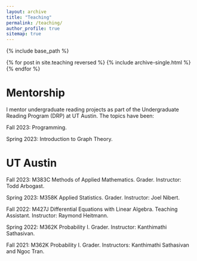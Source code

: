 ```yaml
---
layout: archive
title: "Teaching"
permalink: /teaching/
author_profile: true
sitemap: true
---
```


{% include base_path %}

{% for post in site.teaching reversed %}
  {% include archive-single.html %}
{% endfor %}

Mentorship
======
I mentor undergraduate reading projects as part of the Undergraduate Reading Program (DRP) at UT Austin. The topics have been:

Fall 2023: Programming.

Spring 2023: Introduction to Graph Theory.


UT Austin
======

Fall 2023: M383C Methods of Applied Mathematics.
Grader. Instructor: Todd Arbogast.

Spring 2023: M358K Applied Statistics.
Grader. Instructor: Joel Nibert.

Fall 2022: M427J Differential Equations with Linear Algebra.
Teaching Assistant. Instructor: Raymond Heitmann.

Spring 2022: M362K Probability I.
Grader. Instructor: Kanthimathi Sathasivan.

Fall 2021: M362K Probability I.
Grader. Instructors: Kanthimathi Sathasivan and Ngoc Tran.





